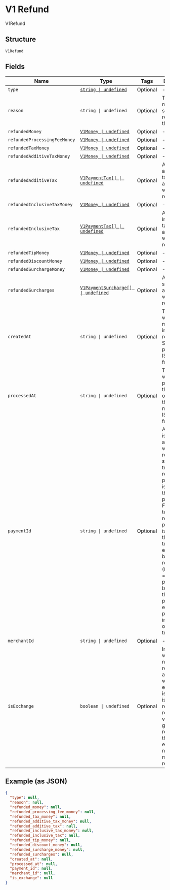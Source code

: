 
# V1 Refund

V1Refund

## Structure

`V1Refund`

## Fields

| Name | Type | Tags | Description |
|  --- | --- | --- | --- |
| `type` | [`string \| undefined`](../../doc/models/v1-refund-type.md) | Optional | - |
| `reason` | `string \| undefined` | Optional | The merchant-specified reason for the refund. |
| `refundedMoney` | [`V1Money \| undefined`](../../doc/models/v1-money.md) | Optional | - |
| `refundedProcessingFeeMoney` | [`V1Money \| undefined`](../../doc/models/v1-money.md) | Optional | - |
| `refundedTaxMoney` | [`V1Money \| undefined`](../../doc/models/v1-money.md) | Optional | - |
| `refundedAdditiveTaxMoney` | [`V1Money \| undefined`](../../doc/models/v1-money.md) | Optional | - |
| `refundedAdditiveTax` | [`V1PaymentTax[] \| undefined`](../../doc/models/v1-payment-tax.md) | Optional | All of the additive taxes associated with the refund. |
| `refundedInclusiveTaxMoney` | [`V1Money \| undefined`](../../doc/models/v1-money.md) | Optional | - |
| `refundedInclusiveTax` | [`V1PaymentTax[] \| undefined`](../../doc/models/v1-payment-tax.md) | Optional | All of the inclusive taxes associated with the refund. |
| `refundedTipMoney` | [`V1Money \| undefined`](../../doc/models/v1-money.md) | Optional | - |
| `refundedDiscountMoney` | [`V1Money \| undefined`](../../doc/models/v1-money.md) | Optional | - |
| `refundedSurchargeMoney` | [`V1Money \| undefined`](../../doc/models/v1-money.md) | Optional | - |
| `refundedSurcharges` | [`V1PaymentSurcharge[] \| undefined`](../../doc/models/v1-payment-surcharge.md) | Optional | A list of all surcharges associated with the refund. |
| `createdAt` | `string \| undefined` | Optional | The time when the merchant initiated the refund for Square to process, in ISO 8601 format. |
| `processedAt` | `string \| undefined` | Optional | The time when Square processed the refund on behalf of the merchant, in ISO 8601 format. |
| `paymentId` | `string \| undefined` | Optional | A Square-issued ID associated with the refund. For single-tender refunds, payment_id is the ID of the original payment ID. For split-tender refunds, payment_id is the ID of the original tender. For exchange-based refunds (is_exchange == true), payment_id is the ID of the original payment ID even if the payment includes other tenders. |
| `merchantId` | `string \| undefined` | Optional | - |
| `isExchange` | `boolean \| undefined` | Optional | Indicates whether or not the refund is associated with an exchange. If is_exchange is true, the refund reflects the value of goods returned in the exchange not the total money refunded. |

## Example (as JSON)

```json
{
  "type": null,
  "reason": null,
  "refunded_money": null,
  "refunded_processing_fee_money": null,
  "refunded_tax_money": null,
  "refunded_additive_tax_money": null,
  "refunded_additive_tax": null,
  "refunded_inclusive_tax_money": null,
  "refunded_inclusive_tax": null,
  "refunded_tip_money": null,
  "refunded_discount_money": null,
  "refunded_surcharge_money": null,
  "refunded_surcharges": null,
  "created_at": null,
  "processed_at": null,
  "payment_id": null,
  "merchant_id": null,
  "is_exchange": null
}
```

